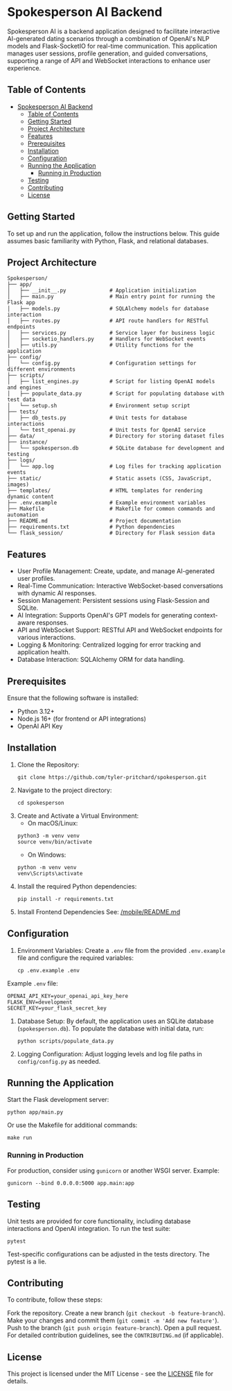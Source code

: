 # Spokesperson AI Backend

Spokesperson AI is a backend application designed to facilitate interactive AI-generated dating scenarios through a combination of OpenAI's NLP models and Flask-SocketIO for real-time communication. This application manages user sessions, profile generation, and guided conversations, supporting a range of API and WebSocket interactions to enhance user experience.

##  Table of Contents
- [Spokesperson AI Backend](#spokesperson-ai-backend)
  - [Table of Contents](#table-of-contents)
  - [Getting Started](#getting-started)
  - [Project Architecture](#project-architecture)
  - [Features](#features)
  - [Prerequisites](#prerequisites)
  - [Installation](#installation)
  - [Configuration](#configuration)
  - [Running the Application](#running-the-application)
    - [Running in Production](#running-in-production)
  - [Testing](#testing)
  - [Contributing](#contributing)
  - [License](#license)

## Getting Started
To set up and run the application, follow the instructions below. This guide assumes basic familiarity with Python, Flask, and relational databases.

## Project Architecture
```
Spokesperson/
├── app/
│   ├── __init__.py              # Application initialization
│   ├── main.py                  # Main entry point for running the Flask app
│   ├── models.py                # SQLAlchemy models for database interaction
│   ├── routes.py                # API route handlers for RESTful endpoints
│   ├── services.py              # Service layer for business logic
│   ├── socketio_handlers.py     # Handlers for WebSocket events
│   ├── utils.py                 # Utility functions for the application
├── config/
│   └── config.py                # Configuration settings for different environments
├── scripts/
│   ├── list_engines.py          # Script for listing OpenAI models and engines
│   ├── populate_data.py         # Script for populating database with test data
│   └── setup.sh                 # Environment setup script
├── tests/
│   ├── db_tests.py              # Unit tests for database interactions
│   └── test_openai.py           # Unit tests for OpenAI service
├── data/                        # Directory for storing dataset files
├── instance/
│   └── spokesperson.db          # SQLite database for development and testing
├── logs/
│   └── app.log                  # Log files for tracking application events
├── static/                      # Static assets (CSS, JavaScript, images)
├── templates/                   # HTML templates for rendering dynamic content
├── .env.example                 # Example environment variables
├── Makefile                     # Makefile for common commands and automation
├── README.md                    # Project documentation
├── requirements.txt             # Python dependencies
└── flask_session/               # Directory for Flask session data
```

## Features

- User Profile Management: Create, update, and manage AI-generated user profiles.
- Real-Time Communication: Interactive WebSocket-based conversations with dynamic AI responses.
- Session Management: Persistent sessions using Flask-Session and SQLite.
- AI Integration: Supports OpenAI's GPT models for generating context-aware responses.
- API and WebSocket Support: RESTful API and WebSocket endpoints for various interactions.
- Logging & Monitoring: Centralized logging for error tracking and application health.
- Database Interaction: SQLAlchemy ORM for data handling.

## Prerequisites
Ensure that the following software is installed:

- Python 3.12+
- Node.js 16+ (for frontend or API integrations)
- OpenAI API Key

## Installation
1. Clone the Repository:
   ```
   git clone https://github.com/tyler-pritchard/spokesperson.git
   ```
2. Navigate to the project directory:
   ```
   cd spokesperson
   ```
3. Create and Activate a Virtual Environment:
   - On macOS/Linux: 
   ```
   python3 -m venv venv
   source venv/bin/activate
   ```
   - On Windows:
   ```
   python -m venv venv
   venv\Scripts\activate
   ```
4. Install the required Python dependencies:
   ```
   pip install -r requirements.txt
   ```
5. Install Frontend Dependencies
   See: [/mobile/README.md](../mobile//README.md)
   
## Configuration

1. Environment Variables: Create a ```.env``` file from the provided ```.env.example``` file and configure the required variables:
   ```
   cp .env.example .env
   ```
  Example ```.env``` file:
   ```
   OPENAI_API_KEY=your_openai_api_key_here
   FLASK_ENV=development
   SECRET_KEY=your_flask_secret_key
   ```
1. Database Setup: By default, the application uses an SQLite database (```spokesperson.db```). To populate the database with initial data, run:
   ```
   python scripts/populate_data.py
   ```
2. Logging Configuration: Adjust logging levels and log file paths in ```config/config.py``` as needed.

## Running the Application
Start the Flask development server:
   ```
   python app/main.py
   ```
Or use the Makefile for additional commands:
   ```
   make run
   ```
### Running in Production
For production, consider using ```gunicorn``` or another WSGI server. Example:
   ```
   gunicorn --bind 0.0.0.0:5000 app.main:app
   ```

## Testing
Unit tests are provided for core functionality, including database interactions and OpenAI integration. To run the test suite:
   ```
   pytest
   ```
Test-specific configurations can be adjusted in the tests directory.  The pytest is a lie.

## Contributing
To contribute, follow these steps:

Fork the repository.
Create a new branch (```git checkout -b feature-branch```).
Make your changes and commit them (```git commit -m 'Add new feature'```).
Push to the branch (```git push origin feature-branch```).
Open a pull request.
For detailed contribution guidelines, see the ```CONTRIBUTING.md``` (if applicable).

## License
This project is licensed under the MIT License - see the [LICENSE](./LICENSE) file for details.